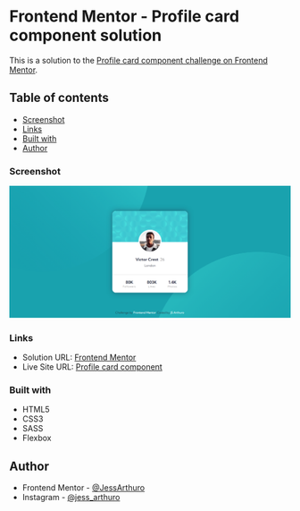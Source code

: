 # Frontend Mentor - Profile card component solution

This is a solution to the [Profile card component challenge on Frontend Mentor](https://www.frontendmentor.io/challenges/profile-card-component-cfArpWshJ). 

## Table of contents

- [Screenshot](#screenshot)
- [Links](#links)
- [Built with](#built-with)
- [Author](#author)

### Screenshot

![](./images/screenshot.png)

### Links

- Solution URL: [Frontend Mentor](https://www.frontendmentor.io/solutions/profile-card-component-using-html-and-css-Aj09jBPgE)
- Live Site URL: [Profile card component](https://jessarthuro.github.io/profile-card-component/)

### Built with

- HTML5
- CSS3
- SASS
- Flexbox

## Author

- Frontend Mentor - [@JessArthuro](https://www.frontendmentor.io/profile/JessArthuro)
- Instagram - [@jess_arthuro](https://www.instagram.com/jess_arthuro/)

